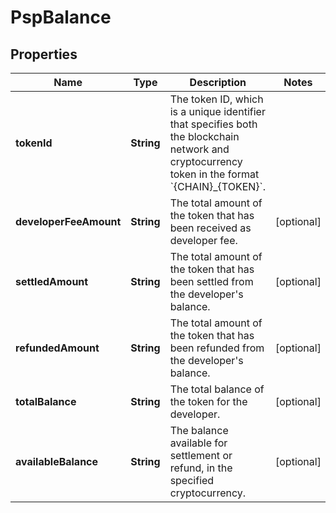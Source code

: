 

# PspBalance


## Properties

| Name | Type | Description | Notes |
|------------ | ------------- | ------------- | -------------|
|**tokenId** | **String** | The token ID, which is a unique identifier that specifies both the blockchain network and cryptocurrency token in the format &#x60;{CHAIN}_{TOKEN}&#x60;. |  |
|**developerFeeAmount** | **String** | The total amount of the token that has been received as developer fee. |  [optional] |
|**settledAmount** | **String** | The total amount of the token that has been settled from the developer&#39;s balance. |  [optional] |
|**refundedAmount** | **String** | The total amount of the token that has been refunded from the developer&#39;s balance. |  [optional] |
|**totalBalance** | **String** | The total balance of the token for the developer. |  [optional] |
|**availableBalance** | **String** | The balance available for settlement or refund, in the specified cryptocurrency. |  [optional] |



